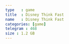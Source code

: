 ```yaml
---
type   : game
title  : Disney Think Fast
name   : Disney Think Fast
categories: [game]
telegram : 468
size : 1.2 GB
---
```



